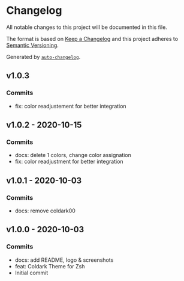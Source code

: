 # Changelog

All notable changes to this project will be documented in this file.

The format is based on [Keep a Changelog](https://keepachangelog.com/en/1.0.0/)
and this project adheres to [Semantic Versioning](https://semver.org/spec/v2.0.0.html).

Generated by [`auto-changelog`](https://github.com/CookPete/auto-changelog).

## v1.0.3

### Commits

- fix: color readjustement for better integration 

## v1.0.2 - 2020-10-15

### Commits

- docs: delete 1 colors, change color assignation 
- fix: color readjustment for better integration 

## v1.0.1 - 2020-10-03

### Commits

- docs: remove coldark00 

## v1.0.0 - 2020-10-03

### Commits

- docs: add README, logo & screenshots 
- feat: Coldark Theme for Zsh 
- Initial commit 

